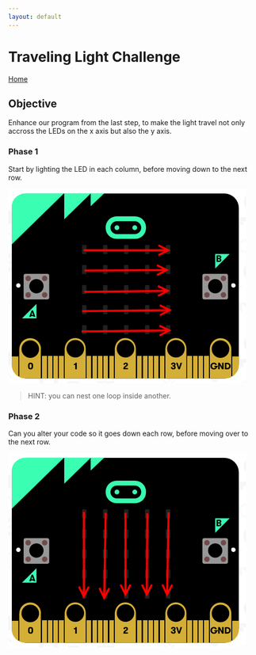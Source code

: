 ```yaml
---
layout: default
---
```


# Traveling Light Challenge
[Home](./)

## Objective
Enhance our program from the last step, to make the light travel not only accross the LEDs on the x axis but also the y axis. 

### Phase 1
Start by lighting the LED in each column, before moving down to the next row. 

![Traveling Light](./assets/img/traveling-light-1.png)

> HINT: you can nest one loop inside another.

### Phase 2
Can you alter your code so it goes down each row, before moving over to the next row.

![Traveling Light](./assets/img/traveling-light-2.png)
